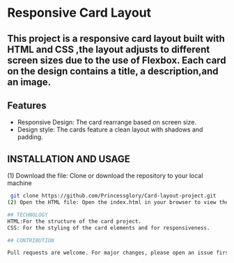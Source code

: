 # Responsive Card Layout

## This project is a responsive card layout built with HTML and CSS ,the layout adjusts to different screen sizes due to the use of Flexbox. Each card on the design contains a title, a description,and an image.  

## Features
 - Responsive Design: The card rearrange based on screen size.
 - Design style: The cards feature a clean layout with shadows and padding.

## INSTALLATION AND USAGE
(1) Download the file: Clone or download the repository to your local machine
   ```bash
	git clone https://github.com/Princessglory/Card-layout-project.git
(2) Open the HTML file: Open the index.html in your browser to view the gallery

## TECHNOLOGY
  HTML:For the structure of the card project.
  CSS: For the styling of the card elements and for responsiveness.

## CONTRIBUTION

Pull requests are welcome. For major changes, please open an issue first to discuss what you would like to change.

